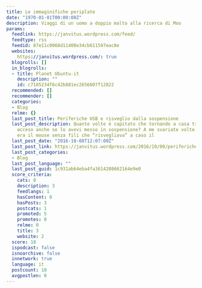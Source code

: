 ```yaml
---
title: Le immaginifiche periplate
date: "1970-01-01T00:00:00Z"
description: Viaggi di un uomo a doppio malto alla ricerca di Moo
params:
  feedlink: https://janvitus.wordpress.com/feed/
  feedtype: rss
  feedid: 87e11c0068d11400e34cb611597eac8e
  websites:
    https://janvitus.wordpress.com/: true
  blogrolls: []
  in_blogrolls:
  - title: Planet Ubuntu-it
    description: ""
    id: c7105234f6c42b881ec2656607f12822
  recommended: []
  recommender: []
  categories:
  - Blog
  relme: {}
  last_post_title: Periferiche USB e risveglio dalla sospensione
  last_post_description: Quante volte è capitato che tornando a casa trovi il computer
    acceso anche se lo avevi messo in sospensione? A me svariate volte, e di solito
    era il mouse senza fili che “risvegliava” a caso il
  last_post_date: "2016-10-08T12:07:00Z"
  last_post_link: https://janvitus.wordpress.com/2016/10/08/periferiche-usb-e-risveglio-dalla-sospensione/
  last_post_categories:
  - Blog
  last_post_language: ""
  last_post_guid: 1c931ab64eba4fa3614208662164e9e0
  score_criteria:
    cats: 0
    description: 3
    feedlangs: 1
    hasContent: 0
    hasPosts: 3
    postcats: 1
    promoted: 5
    promotes: 0
    relme: 0
    title: 3
    website: 2
  score: 18
  ispodcast: false
  isnoarchive: false
  innetwork: true
  language: it
  postcount: 10
  avgpostlen: 0
---
```

